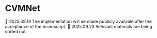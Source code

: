 # CVMNet
📌 2025.08.19 The implementation will be made publicly available after the acceptance of the manuscript.
📌 2025.09.23 Relevant materials are being sorted out.
